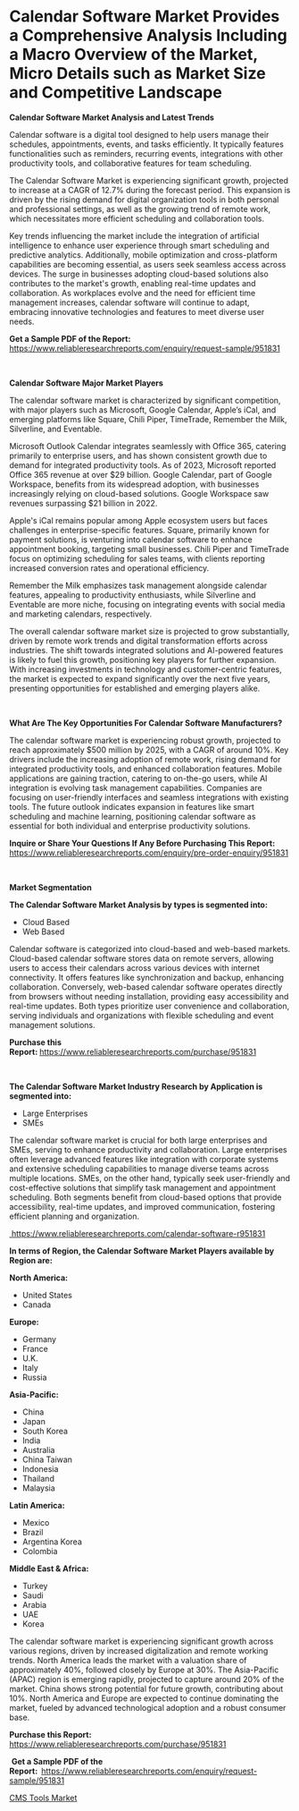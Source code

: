 <p><h1>Calendar Software Market Provides a Comprehensive Analysis Including a Macro Overview of the Market, Micro Details such as Market Size and Competitive Landscape</h1></p><p><strong>Calendar Software Market Analysis and Latest Trends</strong></p>
<p><p>Calendar software is a digital tool designed to help users manage their schedules, appointments, events, and tasks efficiently. It typically features functionalities such as reminders, recurring events, integrations with other productivity tools, and collaborative features for team scheduling. </p><p>The Calendar Software Market is experiencing significant growth, projected to increase at a CAGR of 12.7% during the forecast period. This expansion is driven by the rising demand for digital organization tools in both personal and professional settings, as well as the growing trend of remote work, which necessitates more efficient scheduling and collaboration tools. </p><p>Key trends influencing the market include the integration of artificial intelligence to enhance user experience through smart scheduling and predictive analytics. Additionally, mobile optimization and cross-platform capabilities are becoming essential, as users seek seamless access across devices. The surge in businesses adopting cloud-based solutions also contributes to the market's growth, enabling real-time updates and collaboration. As workplaces evolve and the need for efficient time management increases, calendar software will continue to adapt, embracing innovative technologies and features to meet diverse user needs.</p></p>
<p><strong>Get a Sample PDF of the Report:&nbsp;</strong> <a href="https://www.reliableresearchreports.com/enquiry/request-sample/951831?utm_campaign=2201&utm_medium=2&utm_source=Github&utm_content=ia&utm_term=06032025&utm_id=calendar-software">https://www.reliableresearchreports.com/enquiry/request-sample/951831</a></p>
<p>&nbsp;</p>
<p><strong>Calendar Software Major Market Players</strong></p>
<p><p>The calendar software market is characterized by significant competition, with major players such as Microsoft, Google Calendar, Apple’s iCal, and emerging platforms like Square, Chili Piper, TimeTrade, Remember the Milk, Silverline, and Eventable. </p><p>Microsoft Outlook Calendar integrates seamlessly with Office 365, catering primarily to enterprise users, and has shown consistent growth due to demand for integrated productivity tools. As of 2023, Microsoft reported Office 365 revenue at over $29 billion. Google Calendar, part of Google Workspace, benefits from its widespread adoption, with businesses increasingly relying on cloud-based solutions. Google Workspace saw revenues surpassing $21 billion in 2022.</p><p>Apple's iCal remains popular among Apple ecosystem users but faces challenges in enterprise-specific features. Square, primarily known for payment solutions, is venturing into calendar software to enhance appointment booking, targeting small businesses. Chili Piper and TimeTrade focus on optimizing scheduling for sales teams, with clients reporting increased conversion rates and operational efficiency.</p><p>Remember the Milk emphasizes task management alongside calendar features, appealing to productivity enthusiasts, while Silverline and Eventable are more niche, focusing on integrating events with social media and marketing calendars, respectively. </p><p>The overall calendar software market size is projected to grow substantially, driven by remote work trends and digital transformation efforts across industries. The shift towards integrated solutions and AI-powered features is likely to fuel this growth, positioning key players for further expansion. With increasing investments in technology and customer-centric features, the market is expected to expand significantly over the next five years, presenting opportunities for established and emerging players alike.</p></p>
<p>&nbsp;</p>
<p><strong>What Are The Key Opportunities For Calendar Software Manufacturers?</strong></p>
<p><p>The calendar software market is experiencing robust growth, projected to reach approximately $500 million by 2025, with a CAGR of around 10%. Key drivers include the increasing adoption of remote work, rising demand for integrated productivity tools, and enhanced collaboration features. Mobile applications are gaining traction, catering to on-the-go users, while AI integration is evolving task management capabilities. Companies are focusing on user-friendly interfaces and seamless integrations with existing tools. The future outlook indicates expansion in features like smart scheduling and machine learning, positioning calendar software as essential for both individual and enterprise productivity solutions.</p></p>
<p><strong>Inquire or Share Your Questions If Any Before Purchasing This Report:</strong> <a href="https://www.reliableresearchreports.com/enquiry/pre-order-enquiry/951831?utm_campaign=2201&utm_medium=2&utm_source=Github&utm_content=ia&utm_term=06032025&utm_id=calendar-software">https://www.reliableresearchreports.com/enquiry/pre-order-enquiry/951831</a></p>
<p>&nbsp;</p>
<p><strong>Market Segmentation</strong></p>
<p><strong>The Calendar Software Market Analysis by types is segmented into:</strong></p>
<p><ul><li>Cloud Based</li><li>Web Based</li></ul></p>
<p><p>Calendar software is categorized into cloud-based and web-based markets. Cloud-based calendar software stores data on remote servers, allowing users to access their calendars across various devices with internet connectivity. It offers features like synchronization and backup, enhancing collaboration. Conversely, web-based calendar software operates directly from browsers without needing installation, providing easy accessibility and real-time updates. Both types prioritize user convenience and collaboration, serving individuals and organizations with flexible scheduling and event management solutions.</p></p>
<p><strong>Purchase this Report:&nbsp;</strong><a href="https://www.reliableresearchreports.com/purchase/951831?utm_campaign=2201&utm_medium=2&utm_source=Github&utm_content=ia&utm_term=06032025&utm_id=calendar-software">https://www.reliableresearchreports.com/purchase/951831</a></p>
<p>&nbsp;</p>
<p><strong>The Calendar Software Market Industry Research by Application is segmented into:</strong></p>
<p><ul><li>Large Enterprises</li><li>SMEs</li></ul></p>
<p><p>The calendar software market is crucial for both large enterprises and SMEs, serving to enhance productivity and collaboration. Large enterprises often leverage advanced features like integration with corporate systems and extensive scheduling capabilities to manage diverse teams across multiple locations. SMEs, on the other hand, typically seek user-friendly and cost-effective solutions that simplify task management and appointment scheduling. Both segments benefit from cloud-based options that provide accessibility, real-time updates, and improved communication, fostering efficient planning and organization.</p></p>
<p><a href="https://www.reliableresearchreports.com/calendar-software-r951831?utm_campaign=2201&utm_medium=2&utm_source=Github&utm_content=ia&utm_term=06032025&utm_id=calendar-software">&nbsp;https://www.reliableresearchreports.com/calendar-software-r951831</a></p>
<p><strong>In terms of Region, the Calendar Software Market Players available by Region are:</strong></p>
<p>
    <p> <strong> North America: </strong>
        <ul>
            <li>United States</li>
            <li>Canada</li>
        </ul>
        </p> 
    <p> <strong> Europe: </strong>
        <ul>
            <li>Germany</li>
            <li>France</li>
            <li>U.K.</li>
            <li>Italy</li>
            <li>Russia</li>
        </ul>
        </p> 
    <p> <strong> Asia-Pacific: </strong>
        <ul>
            <li>China</li>
            <li>Japan</li>
            <li>South Korea</li>
            <li>India</li>
            <li>Australia</li>
            <li>China Taiwan</li>
            <li>Indonesia</li>
            <li>Thailand</li>
            <li>Malaysia</li>
        </ul>
        </p> 
    <p> <strong> Latin America: </strong>
        <ul>
            <li>Mexico</li>
            <li>Brazil</li>
            <li>Argentina Korea</li>
            <li>Colombia</li>
        </ul>
        </p> 
    <p> <strong> Middle East & Africa: </strong>
        <ul>
            <li>Turkey</li>
            <li>Saudi</li>
            <li>Arabia</li>
            <li>UAE</li>
            <li>Korea</li>
        </ul>
    </p>
    </p>
<p><p>The calendar software market is experiencing significant growth across various regions, driven by increased digitalization and remote working trends. North America leads the market with a valuation share of approximately 40%, followed closely by Europe at 30%. The Asia-Pacific (APAC) region is emerging rapidly, projected to capture around 20% of the market. China shows strong potential for future growth, contributing about 10%. North America and Europe are expected to continue dominating the market, fueled by advanced technological adoption and a robust consumer base.</p></p>
<p><strong>Purchase this Report: </strong><a href="https://www.reliableresearchreports.com/purchase/951831?utm_campaign=2201&utm_medium=2&utm_source=Github&utm_content=ia&utm_term=06032025&utm_id=calendar-software">https://www.reliableresearchreports.com/purchase/951831</a></p>
<p>&nbsp;<strong>Get a Sample PDF of the Report:&nbsp;&nbsp;</strong><a href="https://www.reliableresearchreports.com/enquiry/request-sample/951831?utm_campaign=2201&utm_medium=2&utm_source=Github&utm_content=ia&utm_term=06032025&utm_id=calendar-software">https://www.reliableresearchreports.com/enquiry/request-sample/951831</a></p>
<p><strong></strong></p>
<p><p><a href="https://github.com/JakirUddin651/Market-Research-Report-List-1/blob/main/cms-tools-market.md?utm_campaign=2201&utm_medium=2&utm_source=Github&utm_content=ia&utm_term=06032025&utm_id=calendar-software">CMS Tools Market</a></p></p>